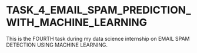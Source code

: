 # TASK_4_EMAIL_SPAM_PREDICTION_WITH_MACHINE_LEARNING
This is the FOURTH task during my data science internship on EMAIL SPAM DETECTION USING MACHINE LEARNING.
